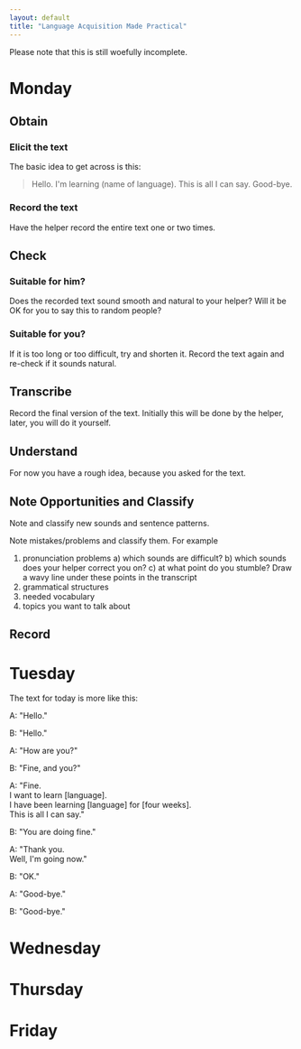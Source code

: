 ```yaml
---
layout: default
title: "Language Acquisition Made Practical"
---
```

Please note that this is still woefully incomplete.
# Monday
## Obtain
### Elicit the text
The basic idea to get across is this:
> Hello.
I'm learning (name of language).
This is all I can say.
Good-bye.
### Record the text
Have the helper record the entire text one or two times.
## Check
### Suitable for him?
Does the recorded text sound smooth and natural to your helper? Will it be OK for you to say this to random people?
### Suitable for you?
If it is too long or too difficult, try and shorten it.
Record the text again and re-check if it sounds natural.
## Transcribe
Record the final version of the text. Initially this will be done by the helper, later, you will do it yourself.
## Understand
For now you have a rough idea, because you asked for the text.
## Note Opportunities and Classify
Note and classify new sounds and sentence patterns.

Note mistakes/problems and classify them. For example

1. pronunciation problems
  a) which sounds are difficult?
  b) which sounds does your helper correct you on?
  c) at what point do you stumble?
Draw a wavy line under these points in the transcript
2. grammatical structures
3. needed vocabulary
4. topics you want to talk about
## Record
# Tuesday
The text for today is more like this:

 A: "Hello."
 
 B: "Hello."
 
 A: "How are you?"
 
 B: "Fine, and you?"
 
 A: "Fine.<br/>
    I want to learn [language].<br/>
    I have been learning [language] for [four weeks].<br/>
    This is all I can say."<br/>
    
 B: "You are doing fine."
 
A: "Thank you.<br/>
    Well, I'm going now."
    
 B: "OK."
 
A: "Good-bye."

B: "Good-bye."
# Wednesday
# Thursday
# Friday
